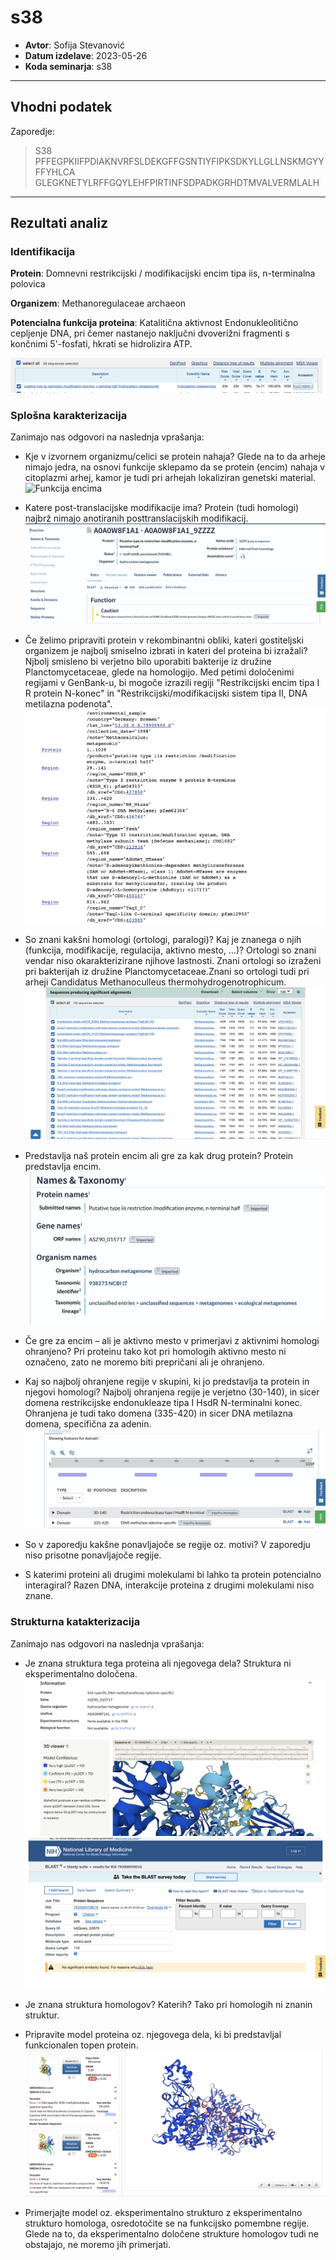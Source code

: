 # s38

- **Avtor**: Sofija Stevanović
- **Datum izdelave**: 2023-05-26
- **Koda seminarja**: s38

---
## Vhodni podatek

Zaporedje:
>S38
PFFEGPKIIFPDIAKNVRFSLDEKGFFGSNTIYFIPKSDKYLLGLLNSKMGYYFFYHLCA
GLEGKNETYLRFFGQYLEHFPIRTINFSDPADKGRHDTMVALVERMLALH

---
## Rezultati analiz

### Identifikacija

**Protein**: Domnevni restrikcijski / modifikacijski encim tipa iis, n-terminalna polovica

**Organizem**: Methanoregulaceae archaeon 

**Potencialna funkcija proteina**: Katalitična aktivnost
Endonukleolitično cepljenje DNA, pri čemer nastanejo naključni dvoverižni fragmenti s končnimi 5'-fosfati, hkrati se hidrolizira ATP. 

![Blast metagenomic](s38-blastp_metagenomic.png)

### Splošna karakterizacija
Zanimajo nas odgovori na naslednja vprašanja:

- Kje v izvornem organizmu/celici se protein nahaja?
Glede na to da arheje nimajo jedra, na osnovi funkcije sklepamo da se protein (encim) nahaja v citoplazmi arhej, kamor je tudi pri arhejah lokaliziran genetski material.
![Funkcija encima](s38-funkcija_encima)

- Katere post-translacijske modifikacije ima?
Protein (tudi homologi) najbrž nimajo anotiranih posttranslacijskih modifikacij.
![Post-translacijske modifikacije](s38-uniprot_PTM.png)

- Če želimo pripraviti protein v rekombinantni obliki, kateri gostiteljski organizem je najbolj smiselno izbrati in kateri del proteina bi izražali?
Njbolj smisleno bi verjetno bilo uporabiti bakterije iz družine Planctomycetaceae, glede na homologijo. Med petimi določenimi regijami v GenBank-u, bi mogoče izrazili regiji "Restrikcijski encim tipa I R protein N-konec" in "Restrikcijski/modifikacijski sistem tipa II, DNA metilazna podenota".
![Domeni](s38-domeni_za_izrazanje.png) 

- So znani kakšni homologi (ortologi, paralogi)? Kaj je znanega o njih (funkcija, modifikacije, regulacija, aktivno mesto, ...)?
Ortologi so znani vendar niso okarakterizirane njihove lastnosti. Znani ortologi so izraženi pri bakterijah iz družine Planctomycetaceae.Znani so ortologi tudi pri arheji Candidatus Methanoculleus thermohydrogenotrophicum.
![Homologni zadetki](s38-znani_homologi_ortologi.png)

- Predstavlja naš protein encim ali gre za kak drug protein?
Protein predstavlja encim.
![Encim](s38-ime_encima.png) 


- Če gre za encim – ali je aktivno mesto v primerjavi z aktivnimi homologi ohranjeno?
Pri proteinu tako kot pri homologih aktivno mesto ni označeno, zato ne moremo biti prepričani ali je ohranjeno.


- Kaj so najbolj ohranjene regije v skupini, ki jo predstavlja ta protein in njegovi homologi?
Najbolj ohranjena regije je verjetno (30-140), in sicer domena restrikcijske endonukleaze tipa I HsdR N-terminalni konec. Ohranjena je tudi tako domena (335-420) in sicer DNA metilazna domena, specifična za adenin.
![Ohranjene regije](s38-ohranjene_domene_Uniprot.png) 

- So v zaporedju kakšne ponavljajoče se regije oz. motivi?
V zaporedju niso prisotne ponavljajoče regije.

- S katerimi proteini ali drugimi molekulami bi lahko ta protein potencialno interagiral?
Razen DNA, interakcije proteina z drugimi molekulami niso znane.


### Strukturna katakterizacija
Zanimajo nas odgovori na naslednja vprašanja:
- Je znana struktura tega proteina ali njegovega dela?
Struktura ni eksperimentalno določena.
![alphafold](s38-alphafold.png) 
![blastp_pdb_baza](s38-blastp_pdb.png)

- Je znana struktura homologov? Katerih?
Tako pri homologih ni znanin struktur.

- Pripravite model proteina oz. njegovega dela, ki bi predstavljal funkcionalen topen protein.
![Swiss model proteina](s38-Swiss_model_proteina.png)

- Primerjajte model oz. eksperimentalno strukturo z eksperimentalno strukturo homologa, osredotočite se na funkcijsko pomembne regije.
Glede na to, da eksperimentalno določene strukture homologov tudi ne obstajajo, ne moremo jih primerjati.

